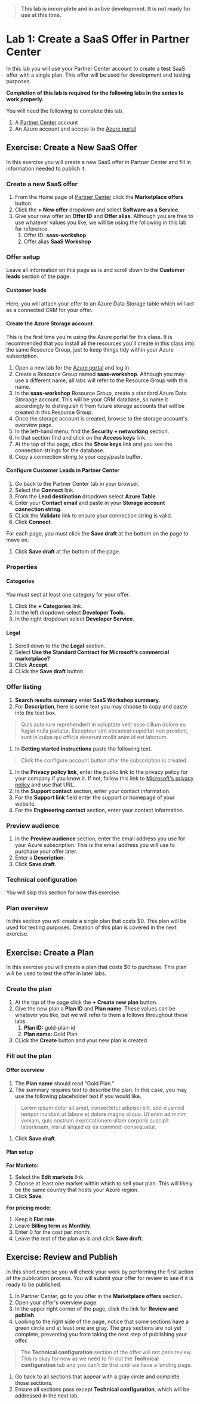 > **This lab is incomplete and in active development. It is not ready for use at this time.**

# Lab 1: Create a SaaS Offer in Partner Center

In this lab you will use your Partner Center account to create a **test** SaaS offer with a single plan. This offer will be used for development and testing purposes.

**Completion of this lab is required for the following labs in the series to work properly.**

You will need the following to complete this lab.

1. A [Partner Center](https://partner.microsoft.com/en-us/dashboard) account
1. An Azure account and access to the [Azure portal](https://portal.azure.com/)

## Exercise: Create a New SaaS Offer

In this exercise you will create a new SaaS offer in Partner Center and fill in information needed to publish it.

### Create a new SaaS offer

1. From the Home page of [Partner Center](https://partner.microsoft.com/dashboard/home) click the **Marketplace offers** button.
1. Click the **+ New offer** dropdown and select **Software as a Service**.
1. Give your new offer an **Offer ID** and **Offer alias**. Although you are free to use whatever values you like, we will be using the following in this lab for reference.
    1. Offer ID: **saas-workshop**
    1. Offer alias **SaaS Workshop**

### Offer setup

Leave all information on this page as is and scroll down to the **Customer leads** section of the page.

#### Customer leads

Here, you will attach your offer to an Azure Data Storage table which will act as a connected CRM for your offer.

#### Create the Azure Storage account

This is the first time you're using the Azure portal for this class. It is recommended that you install all the resources you'll create in this class into the same Resource Group, just to keep things tidy within your Azure subscription.

1. Open a new tab for the [Azure portal](https://portal.azure.com) and log in.
1. Create a Resource Group named **saas-workshop**. Although you may use a different name, all labs will refer to the Resource Group with this name.
1. In the **saas-workshop** Resource Group, create a standard Azure Data Storaage account. This will be your CRM database, so name it accordingly to distinguish it from future storage accounts that will be created in this Resource Group.
1. Once the storage account is created, browse to the storage account's overview page.
1. In the left-hand menu, find the **Security + networking** section.
1. In that section find and click on the **Access keys** link.
1. At the top of the page, click the **Show keys** link and you see the connection strings for the database.
1. Copy a connection string to your copy/paste buffer.

#### Configure Customer Leads in Partner Center

1. Go back to the Partner Center tab in your browser.
1. Select the **Connect** link.
1. From the **Lead destination** dropdown select **Azure Table**.
1. Enter your **Contact email** and paste in your **Storage account connection string**.
1. CLick the **Validate** link to ensure your connection string is valid.
1. Click **Connect**.

For each page, you must click the **Save draft** at the bottom on the page to move on.

1. Click **Save draft** at the bottom of the page.

### Properties

#### Categories

You must sect at least one category for your offer.

1. Click the **+ Categories** link.
1. In the left dropdown select **Developer Tools**.
1. In the right dropdown select **Developer Service**.

#### Legal

1. Scroll down to the the **Legal** section.
1. Select **Use the Standard Contract for Microsoft’s commercial marketplace?**
1. Click **Accept**.
1. CLick the **Save draft** button.

### Offer listing

1. **Search results summary** enter **SaaS Workshop summary**.
1. For **Description**, here is some text you may choose to copy and paste into the text box.

> Quis aute iure reprehenderit in voluptate velit esse cillum dolore eu fugiat nulla pariatur. Excepteur sint obcaecat cupiditat non proident, sunt in culpa qui officia deserunt mollit anim id est laborum.

1. In **Getting started instructions** paste the following text.

> Click the configure account button after the subscription is created.

1. In the **Privacy policy link**, enter the public link to the privacy policy for your company if you know it. If not, follow this link to [Microsoft's privacy policy](https://privacy.microsoft.com/privacystatement) and use that URL.
1. In the **Support contact** section, enter your contact information.
1. For the **Support link** field enter the support or homepage of your website.
1. For the **Engineering contact** section, enter your contact information.




### Preview audience

1. In the **Preview audience** section, enter the email address you use for your Azure subscription. This is the email address you will use to purchase your offer later.
1. Enter a **Description**.
1. Click **Save draft**.

### Technical configuration

You will skip this section for now this exercise.

### Plan overview

In this section you will create a single plan that costs $0. This plan will be used for testing purposes. Creation of this plan is covered in the next exercise.

## Exercise: Create a Plan

In this exercise you will create a plan that costs $0 to purchase. This plan will be used to test the offer in later labs.

### Create the plan

1. At the top of the page click the **+ Create new plan** button.
1. Give the new plan a **Plan ID** and **Plan name**. These values can be whatever you like, but we will refer to them a follows throughout these labs.
    1. **Plan ID:** gold-plan-id
    1. **Plan name:** Gold Plan
1. CLick the **Create** button and your new plan is created.

### Fill out the plan

#### Offer overview

1. The **Plan name** should read "Gold Plan."
1. The summary requires text to describe the plan. In this case, you may use the following placeholder text if you would like.

> Lorem ipsum dolor sit amet, consectetur adipisci elit, sed eiusmod tempor incidunt ut labore et dolore magna aliqua. Ut enim ad minim veniam, quis nostrum exercitationem ullam corporis suscipit laboriosam, nisi ut aliquid ex ea commodi consequatur.

1. Click **Save draft**.

#### Plan setup

**For Markets:**

1. Select the **Edit markets** link.
1. Choose at least one market within which to sell your plan. This will likely be the same country that hosts your Azure region.
1. Click **Save**.

**For pricing mode:**

1. Keep it **Flat rate**.
1. Leave **Billing term** as **Monthly**.
1. Enter 0 for the cost per month.
1. Leave the rest of the plan as is and click **Save draft**.

## Exercise: Review and Publish

In this short exercise you will check your work by performing the first action of the publication process. You will submit your offer for review to see if it is ready to be published.

1. In Partner Center, go to you offer in the **Marketplace offers** section.
2. Open your offer's overview page.
3. In the upper right corner of the page, click the link for **Review and publish**.
4. Looking to the right side of the page, notice that some sections have a green circle and at least one are gray. The gray sections are not yet complete, preventing you from taking the next step of publishing your offer.

> The **Technical configuration** section of the offer will not pass review. This is okay for now as we need to fill out the **Technical configuration** tab and you can't do that until we have a landing page.

1. Go back to all sections that appear with a gray circle and complete those sections.
1. Ensure all sections pass except **Technical configuration**, which will be addressed in the next lab.